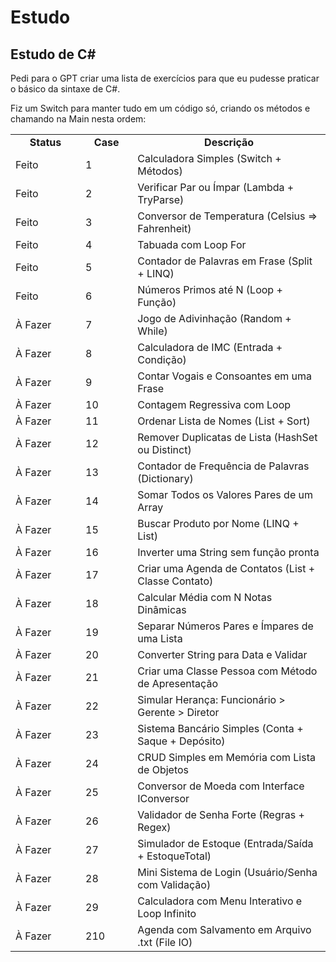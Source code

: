 # Estudo

## Estudo de C#

Pedi para o GPT criar uma lista de exercícios para que eu pudesse praticar o básico da sintaxe de C#.
<p>
Fiz um Switch para manter tudo em um código só, criando os métodos e chamando na Main nesta ordem:
<p>
<table>
    <tbody>
        <tr align="center">
            <td width="150px"><b>Status</b></td>
            <td width="100px"><b>Case</b></td>
            <td width="500px"><b>Descrição</b></td>
        </tr>
        <tr>
            <td>Feito</td>
            <td>1</td>
            <td>Calculadora Simples (Switch + Métodos)</td>
        </tr>
        <tr>
            <td>Feito</td>
            <td>2</td>
            <td>Verificar Par ou Ímpar (Lambda + TryParse)</td>
        </tr>
        <tr>
            <td>Feito</td>
            <td>3</td>
            <td>Conversor de Temperatura (Celsius => Fahrenheit)</td>
        </tr>
        <tr>
            <td>Feito</td>
            <td>4</td>
            <td>Tabuada com Loop For</td>
        </tr>
        <tr>
            <td>Feito</td>
            <td>5</td>
            <td>Contador de Palavras em Frase (Split + LINQ)</td>
        </tr>
        <tr>
            <td>Feito</td>
            <td>6</td>
            <td>Números Primos até N (Loop + Função)</td>
        </tr>
        <tr>
            <td>À Fazer</td>
            <td>7</td>
            <td>Jogo de Adivinhação (Random + While)</td>
        </tr>
        <tr>
            <td>À Fazer</td>
            <td>8</td>
            <td>Calculadora de IMC (Entrada + Condição)</td>
        </tr>
        <tr>
            <td>À Fazer</td>
            <td>9</td>
            <td>Contar Vogais e Consoantes em uma Frase</td>
        </tr>
        <tr>
            <td>À Fazer</td>
            <td>10</td>
            <td>Contagem Regressiva com Loop</td>
        </tr>
        <tr>
            <td>À Fazer</td>
            <td>11</td>
            <td>Ordenar Lista de Nomes (List + Sort)</td>
        </tr>
        <tr>
            <td>À Fazer</td>
            <td>12</td>
            <td>Remover Duplicatas de Lista (HashSet ou Distinct)</td>
        </tr>
        <tr>
            <td>À Fazer</td>
            <td>13</td>
            <td>Contador de Frequência de Palavras (Dictionary)</td>
        </tr>
        <tr>
            <td>À Fazer</td>
            <td>14</td>
            <td>Somar Todos os Valores Pares de um Array</td>
        </tr>
        <tr>
            <td>À Fazer</td>
            <td>15</td>
            <td>Buscar Produto por Nome (LINQ + List)</td>
        </tr>
        <tr>
            <td>À Fazer</td>
            <td>16</td>
            <td>Inverter uma String sem função pronta</td>
        </tr>
        <tr>
            <td>À Fazer</td>
            <td>17</td>
            <td>Criar uma Agenda de Contatos (List + Classe Contato)</td>
        </tr>
        <tr>
            <td>À Fazer</td>
            <td>18</td>
            <td>Calcular Média com N Notas Dinâmicas</td>
        </tr>
        <tr>
            <td>À Fazer</td>
            <td>19</td>
            <td>Separar Números Pares e Ímpares de uma Lista</td>
        </tr>
        <tr>
            <td>À Fazer</td>
            <td>20</td>
            <td>Converter String para Data e Validar</td>
        </tr>
        <tr>
            <td>À Fazer</td>
            <td>21</td>
            <td>Criar uma Classe Pessoa com Método de Apresentação</td>
        </tr>
        <tr>
            <td>À Fazer</td>
            <td>22</td>
            <td>Simular Herança: Funcionário > Gerente > Diretor</td>
        </tr>
        <tr>
            <td>À Fazer</td>
            <td>23</td>
            <td>Sistema Bancário Simples (Conta + Saque + Depósito)</td>
        </tr>
        <tr>
            <td>À Fazer</td>
            <td>24</td>
            <td>CRUD Simples em Memória com Lista de Objetos</td>
        </tr>
        <tr>
            <td>À Fazer</td>
            <td>25</td>
            <td>Conversor de Moeda com Interface IConversor</td>
        </tr>
        <tr>
            <td>À Fazer</td>
            <td>26</td>
            <td>Validador de Senha Forte (Regras + Regex)</td>
        </tr>
        <tr>
            <td>À Fazer</td>
            <td>27</td>
            <td>Simulador de Estoque (Entrada/Saída + EstoqueTotal)</td>
        </tr>
        <tr>
            <td>À Fazer</td>
            <td>28</td>
            <td>Mini Sistema de Login (Usuário/Senha com Validação)</td>
        </tr>
        <tr>
            <td>À Fazer</td>
            <td>29</td>
            <td>Calculadora com Menu Interativo e Loop Infinito</td>
        </tr>
        <tr>
            <td>À Fazer</td>
            <td>210</td>
            <td>Agenda com Salvamento em Arquivo .txt (File IO)</td>
        </tr>
    </tbody>
</table>
    
